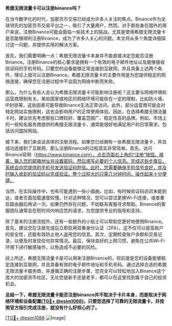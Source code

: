 **希腊无限流量卡可以注册binance吗？**

在当今数字化的时代，加密货币交易已经成为许多人关注的焦点。Binance作为全球领先的加密货币交易平台之一，吸引了大量用户。然而，对于那些身在国外的用户来说，注册Binance可能会面临一些技术上的挑战。尤其是使用希腊无限流量卡是否能够顺利注册Binance，成为了许多人关心的问题。本文将从多个角度详细探讨这一问题，并提供实用的解决方案。

首先，我们需要明确一点：希腊无限流量卡本身并不能直接决定您能否注册Binance。注册Binance的核心要求是拥有一个有效的电子邮件地址以及能够接收验证码的手机号码。只要您的设备能够正常连接到互联网，并且具备上述两个条件，理论上就可以注册Binance。希腊无限流量卡的主要作用是为您提供稳定的网络连接，确保您在注册过程中不会因为网络中断而失败。

那么，为什么有些人会认为希腊无限流量卡可能影响注册呢？这主要与网络环境和运营商限制有关。某些国家或地区的网络环境可能存在一定的限制，比如防火墙、IP封锁等，这些因素可能导致Binance无法正常访问。此外，部分运营商可能会对特定网站实施限制，这也会影响用户的正常使用体验。因此，在选择希腊无限流量卡时，建议优先考虑那些口碑较好、覆盖范围广、稳定性高的品牌。例如，市场上的一些知名服务商提供的希腊无限流量卡，通常能很好地满足用户的日常需求，包括访问国际网站。

接下来，我们来谈谈具体的注册流程。如果您已经拥有一张希腊无限流量卡，并且成功连接到了互联网，那么注册Binance的过程其实非常简单。首先，访问Binance官网（https://www.binance.com），点击页面右上角的“注册”按钮。接着，输入您的邮箱地址并设置密码，然后填写必要的个人信息。完成这些步骤后，系统会向您提供的手机号发送验证码短信。此时，您需要确保手机信号良好，并及时输入收到的验证码以完成验证。整个过程大约只需几分钟时间，操作起来十分便捷。

当然，在实际操作中，也有可能遇到一些小插曲。比如，有时候验证码迟迟未能到达，或者页面加载速度较慢。针对这种情况，您可以尝试更换Wi-Fi连接，或者重启路由器后再试一次。如果仍然存在问题，不妨联系客服寻求帮助。Binance的客服团队通常会在短时间内响应您的请求，为您提供专业的指导和支持。

除了基本的注册流程外，还有一些额外的小贴士可以帮助您更好地使用Binance。首先，建议您在注册完成后立即启用双重身份认证（2FA）。这不仅可以提高账户的安全性，还能有效防止他人盗用您的信息。其次，定期检查账户余额和交易记录，以便及时发现任何异常情况。最后，保持良好的上网习惯，避免在公共Wi-Fi环境下进行敏感操作，以免造成不必要的风险。

综上所述，希腊无限流量卡是可以用来注册Binance的，但前提是您的设备能够稳定连接到互联网，并且具备有效的电子邮件地址和手机号码。通过选择合适的希腊无限流量卡服务商，并遵循正确的注册步骤，您完全可以轻松地加入Binance这个庞大的加密货币社区。无论您是新手还是老手，都可以在这里找到属于自己的投资机会。

**总结一下，希腊无限流量卡能否注册binance并不取决于卡片本身，而是取决于网络环境和设备配置[[TG💪+ @esim1088](https://t.me/s/esim1088)]。只要您选择了可靠的无限流量卡，并按照官方指引完成注册，就没有什么好担心的了。**

[[TG💪+ @esim1088](https://t.me/s/esim1088) ![Image](https://i.postimg.cc/4NQfJmqS/Snipaste-2025-05-13-00-14-12.png)]